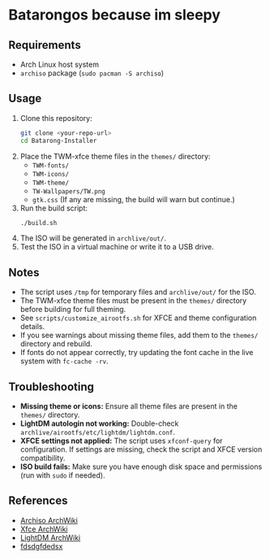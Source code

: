 # Batarongos because im sleepy

## Requirements
- Arch Linux host system
- `archiso` package (`sudo pacman -S archiso`)

## Usage
1. Clone this repository:
   ```bash
   git clone <your-repo-url>
   cd Batarong-Installer
   ```
2. Place the TWM-xfce theme files in the `themes/` directory:
   - `TWM-fonts/`
   - `TWM-icons/`
   - `TWM-theme/`
   - `TW-Wallpapers/TW.png`
   - `gtk.css`
   (If any are missing, the build will warn but continue.)
3. Run the build script:
   ```bash
   ./build.sh
   ```
4. The ISO will be generated in `archlive/out/`.
5. Test the ISO in a virtual machine or write it to a USB drive.

## Notes
- The script uses `/tmp` for temporary files and `archlive/out/` for the ISO.
- The TWM-xfce theme files must be present in the `themes/` directory before building for full theming.
- See `scripts/customize_airootfs.sh` for XFCE and theme configuration details.
- If you see warnings about missing theme files, add them to the `themes/` directory and rebuild.
- If fonts do not appear correctly, try updating the font cache in the live system with `fc-cache -rv`.

## Troubleshooting
- **Missing theme or icons:** Ensure all theme files are present in the `themes/` directory.
- **LightDM autologin not working:** Double-check `archlive/airootfs/etc/lightdm/lightdm.conf`.
- **XFCE settings not applied:** The script uses `xfconf-query` for configuration. If settings are missing, check the script and XFCE version compatibility.
- **ISO build fails:** Make sure you have enough disk space and permissions (run with `sudo` if needed).

## References
- [Archiso ArchWiki](https://wiki.archlinux.org/title/Archiso)
- [Xfce ArchWiki](https://wiki.archlinux.org/title/Xfce)
- [LightDM ArchWiki](https://wiki.archlinux.org/title/LightDM)
- [fdsdgfdedsx](https://en.wikipedia.org/wiki/Justin_Bieber)
